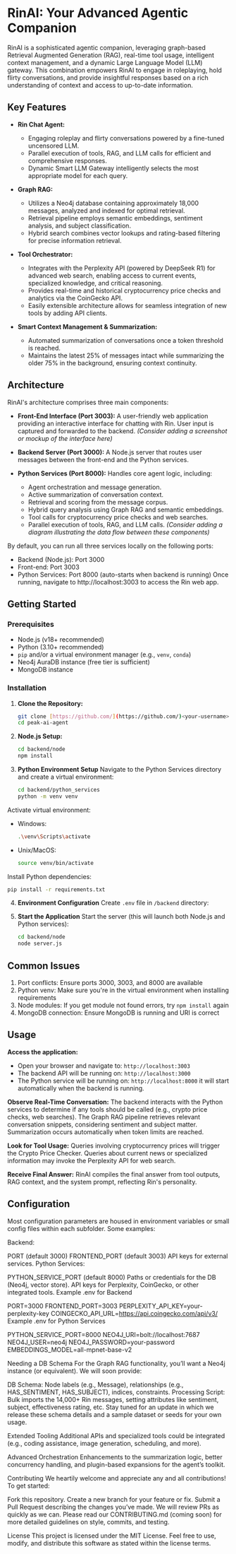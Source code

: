 # RinAI: Your Advanced Agentic Companion

RinAI is a sophisticated agentic companion, leveraging graph-based Retrieval Augmented Generation (RAG), real-time tool usage, intelligent context management, and a dynamic Large Language Model (LLM) gateway.  This combination empowers RinAI to engage in roleplaying, hold flirty conversations, and provide insightful responses based on a rich understanding of context and access to up-to-date information.

## Key Features

* **Rin Chat Agent:**
    * Engaging roleplay and flirty conversations powered by a fine-tuned uncensored LLM.
    * Parallel execution of tools, RAG, and LLM calls for efficient and comprehensive responses.
    * Dynamic Smart LLM Gateway intelligently selects the most appropriate model for each query.

* **Graph RAG:**
    * Utilizes a Neo4j database containing approximately 18,000 messages, analyzed and indexed for optimal retrieval.
    * Retrieval pipeline employs semantic embeddings, sentiment analysis, and subject classification.
    * Hybrid search combines vector lookups and rating-based filtering for precise information retrieval.

* **Tool Orchestrator:**
    * Integrates with the Perplexity API (powered by DeepSeek R1) for advanced web search, enabling access to current events, specialized knowledge, and critical reasoning.
    * Provides real-time and historical cryptocurrency price checks and analytics via the CoinGecko API.
    * Easily extensible architecture allows for seamless integration of new tools by adding API clients.

* **Smart Context Management & Summarization:**
    * Automated summarization of conversations once a token threshold is reached.
    * Maintains the latest 25% of messages intact while summarizing the older 75% in the background, ensuring context continuity.

## Architecture

RinAI's architecture comprises three main components:

* **Front-End Interface (Port 3003):** A user-friendly web application providing an interactive interface for chatting with Rin.  User input is captured and forwarded to the backend.  *(Consider adding a screenshot or mockup of the interface here)*

* **Backend Server (Port 3000):** A Node.js server that routes user messages between the front-end and the Python services.

* **Python Services (Port 8000):** Handles core agent logic, including:
    * Agent orchestration and message generation.
    * Active summarization of conversation context.
    * Retrieval and scoring from the message corpus.
    * Hybrid query analysis using Graph RAG and semantic embeddings.
    * Tool calls for cryptocurrency price checks and web searches.
    * Parallel execution of tools, RAG, and LLM calls.  *(Consider adding a diagram illustrating the data flow between these components)*

By default, you can run all three services locally on the following ports:
- Backend (Node.js): Port 3000
- Front-end: Port 3003
- Python Services: Port 8000 (auto-starts when backend is running)
Once running, navigate to http://localhost:3003 to access the Rin web app.

## Getting Started

### Prerequisites

* Node.js (v18+ recommended)
* Python (3.10+ recommended)
* `pip` and/or a virtual environment manager (e.g., `venv`, `conda`)
* Neo4j AuraDB instance (free tier is sufficient)
* MongoDB instance

### Installation

1. **Clone the Repository:**
   ```bash
   git clone [https://github.com/](https://github.com/)<your-username>/peak-ai-agent.git
   cd peak-ai-agent
   ```

2. **Node.js Setup:**
   ```bash
   cd backend/node
   npm install
   ```

3. **Python Environment Setup**
Navigate to the Python Services directory and create a virtual environment:
   ```bash
   cd backend/python_services
   python -m venv venv
   ```
Activate virtual environment:
   - Windows:
     ```bash
     .\venv\Scripts\activate
     ```
   - Unix/MacOS:
     ```bash
     source venv/bin/activate
     ```

Install Python dependencies:
   ```bash
   pip install -r requirements.txt
   ```

4. **Environment Configuration**
Create `.env` file in `/backend` directory:

5. **Start the Application**
Start the server (this will launch both Node.js and Python services):
   ```bash
   cd backend/node
   node server.js
   ```

## Common Issues
1. Port conflicts: Ensure ports 3000, 3003, and 8000 are available
2. Python venv: Make sure you're in the virtual environment when installing requirements
3. Node modules: If you get module not found errors, try `npm install` again
4. MongoDB connection: Ensure MongoDB is running and URI is correct

## Usage
**Access the application:**
   - Open your browser and navigate to: `http://localhost:3003`
   - The backend API will be running on: `http://localhost:3000`
   - The Python service will be running on: `http://localhost:8000` it will start automatically when the backend is running.

**Observe Real-Time Conversation:** The backend interacts with the Python services to determine if any tools should be called (e.g., crypto price checks, web searches). The Graph RAG pipeline retrieves relevant conversation snippets, considering sentiment and subject matter. Summarization occurs automatically when token limits are reached.

**Look for Tool Usage:** Queries involving cryptocurrency prices will trigger the Crypto Price Checker. Queries about current news or specialized information may invoke the Perplexity API for web search.

**Receive Final Answer:** RinAI compiles the final answer from tool outputs, RAG context, and the system prompt, reflecting Rin's personality.

## Configuration
Most configuration parameters are housed in environment variables or small config files within each subfolder. Some examples:

Backend:

PORT (default 3000)
FRONTEND_PORT (default 3003)
API keys for external services.
Python Services:

PYTHON_SERVICE_PORT (default 8000)
Paths or credentials for the DB (Neo4j, vector store).
API keys for Perplexity, CoinGecko, or other integrated tools.
Example .env for Backend

PORT=3000
FRONTEND_PORT=3003
PERPLEXITY_API_KEY=your-perplexity-key
COINGECKO_API_URL=https://api.coingecko.com/api/v3/
Example .env for Python Services

PYTHON_SERVICE_PORT=8000
NEO4J_URI=bolt://localhost:7687
NEO4J_USER=neo4j
NEO4J_PASSWORD=your-password
EMBEDDINGS_MODEL=all-mpnet-base-v2

Needing a DB Schema
For the Graph RAG functionality, you’ll want a Neo4j instance (or equivalent). We will soon provide:

DB Schema: Node labels (e.g., Message), relationships (e.g., HAS_SENTIMENT, HAS_SUBJECT), indices, constraints.
Processing Script: Bulk imports the 14,000+ Rin messages, setting attributes like sentiment, subject, effectiveness rating, etc.
Stay tuned for an update in which we release these schema details and a sample dataset or seeds for your own usage.

Extended Tooling
Additional APIs and specialized tools could be integrated (e.g., coding assistance, image generation, scheduling, and more).

Advanced Orchestration
Enhancements to the summarization logic, better concurrency handling, and plugin-based expansions for the agent’s toolkit.

Contributing
We heartily welcome and appreciate any and all contributions! To get started:

Fork this repository.
Create a new branch for your feature or fix.
Submit a Pull Request describing the changes you’ve made.
We will review PRs as quickly as we can. Please read our CONTRIBUTING.md (coming soon) for more detailed guidelines on style, commits, and testing.

License
This project is licensed under the MIT License. Feel free to use, modify, and distribute this software as stated within the license terms.